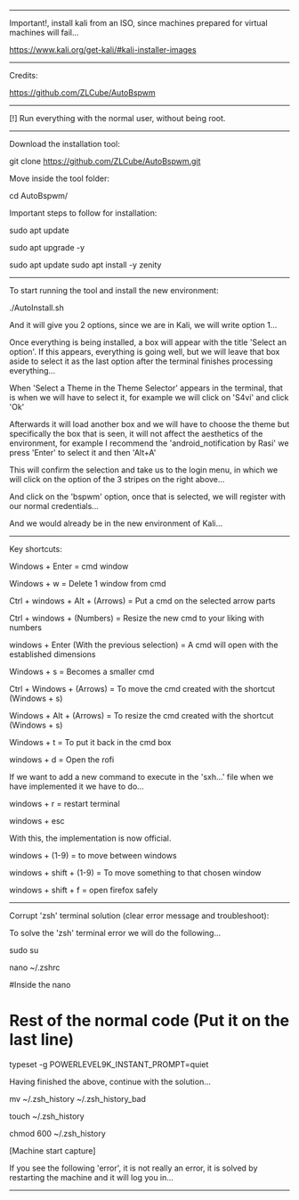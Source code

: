 ----

Important!, install kali from an ISO, since machines prepared for virtual machines will fail...

https://www.kali.org/get-kali/#kali-installer-images

----

Credits:

https://github.com/ZLCube/AutoBspwm

----

[!] Run everything with the normal user, without being root.

----

Download the installation tool:

git clone https://github.com/ZLCube/AutoBspwm.git

Move inside the tool folder:

cd AutoBspwm/

Important steps to follow for installation:

sudo apt update

sudo apt upgrade -y

sudo apt update
sudo apt install -y zenity

----

To start running the tool and install the new environment:

./AutoInstall.sh

And it will give you 2 options, since we are in Kali, we will write option 1...

Once everything is being installed, a box will appear with the title 'Select an option'. If this appears, everything is going well, but we will leave that box aside to select it as the last option after the terminal finishes processing everything...

When 'Select a Theme in the Theme Selector' appears in the terminal, that is when we will have to select it, for example we will click on 'S4vi' and click 'Ok'

Afterwards it will load another box and we will have to choose the theme but specifically the box that is seen, it will not affect the aesthetics of the environment, for example I recommend the 'android_notification by Rasi' we press 'Enter' to select it and then 'Alt+A'

This will confirm the selection and take us to the login menu, in which we will click on the option of the 3 stripes on the right above...

And click on the 'bspwm' option, once that is selected, we will register with our normal credentials...

And we would already be in the new environment of Kali...

----

Key shortcuts:

Windows + Enter = cmd window

Windows + w = ​​Delete 1 window from cmd

Ctrl + windows + Alt + (Arrows) = Put ​​a cmd on the selected arrow parts

Ctrl + windows + (Numbers) = Resize the new cmd to your liking with numbers

windows + Enter (With the previous selection) = A cmd will open with the established dimensions

Windows + s = Becomes a smaller cmd

Ctrl + Windows + (Arrows) = To move the cmd created with the shortcut (Windows + s)

Windows + Alt + (Arrows) = To resize the cmd created with the shortcut (Windows + s)

Windows + t = To put it back in the cmd box

windows + d = Open the rofi

If we want to add a new command to execute in the 'sxh...' file when we have implemented it we have to do...

windows + r = restart terminal

windows + esc 

With this, the implementation is now official.

windows + (1-9) = to move between windows

windows + shift + (1-9) = To move something to that chosen window

windows + shift + f = open firefox safely

----

Corrupt 'zsh' terminal solution (clear error message and troubleshoot):

To solve the 'zsh' terminal error we will do the following...

sudo su

nano ~/.zshrc

#Inside the nano
# Rest of the normal code (Put it on the last line)

typeset -g POWERLEVEL9K_INSTANT_PROMPT=quiet

Having finished the above, continue with the solution...

mv ~/.zsh_history ~/.zsh_history_bad

touch ~/.zsh_history

chmod 600 ~/.zsh_history

[Machine start capture]

If you see the following 'error', it is not really an error, it is solved by restarting the machine and it will log you in...

----
